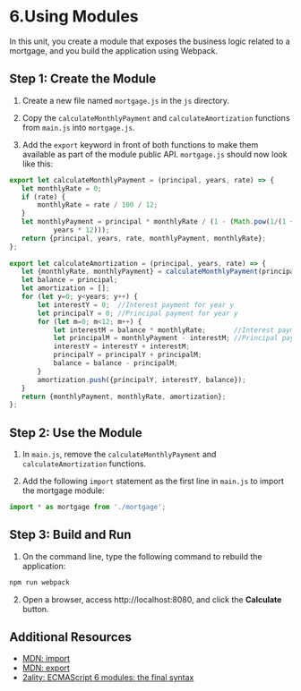 #  6.Using Modules

In this unit, you create a module that exposes the business logic related to a mortgage, and you build the application using Webpack.

## Step 1: Create the Module
1. Create a new file named `mortgage.js` in the `js` directory. 

2. Copy the `calculateMonthlyPayment` and `calculateAmortization` functions from `main.js` into `mortgage.js`.
 
3. Add the `export` keyword in front of both functions to make them available as part of the module public API. 
   `mortgage.js` should now look like this:
 ```js
 export let calculateMonthlyPayment = (principal, years, rate) => {
    let monthlyRate = 0;
    if (rate) {
        monthlyRate = rate / 100 / 12;
    }
    let monthlyPayment = principal * monthlyRate / (1 - (Math.pow(1/(1 + monthlyRate),
            years * 12)));
    return {principal, years, rate, monthlyPayment, monthlyRate};
};
    
export let calculateAmortization = (principal, years, rate) => {
    let {monthlyRate, monthlyPayment} = calculateMonthlyPayment(principal, years, rate);
    let balance = principal;
    let amortization = [];
    for (let y=0; y<years; y++) {
        let interestY = 0;  //Interest payment for year y
        let principalY = 0; //Principal payment for year y
        for (let m=0; m<12; m++) {
            let interestM = balance * monthlyRate;       //Interest payment for month m
            let principalM = monthlyPayment - interestM; //Principal payment for month m
            interestY = interestY + interestM;
            principalY = principalY + principalM;
            balance = balance - principalM;
        }
        amortization.push({principalY, interestY, balance});
    }
    return {monthlyPayment, monthlyRate, amortization};
};
 ```
## Step 2: Use the Module
1. In `main.js`, remove the `calculateMonthlyPayment` and `calculateAmortization` functions.

2. Add the following `import` statement as the first line in `main.js` to import the mortgage module:
 ```js
 import * as mortgage from './mortgage';
 ```
## Step 3: Build and Run
1. On the command line, type the following command to rebuild the application:
 ```js
 npm run webpack
 ```
2. Open a browser, access http://localhost:8080, and click the **Calculate** button.

## Additional Resources
- [MDN: import](https://developer.mozilla.org/en-US/docs/Web/JavaScript/Reference/Statements/import)
- [MDN: export](https://developer.mozilla.org/en-US/docs/Web/JavaScript/Reference/Statements/export)
- [2ality: ECMAScript 6 modules: the final syntax](https://2ality.com/2014/09/es6-modules-final.html)